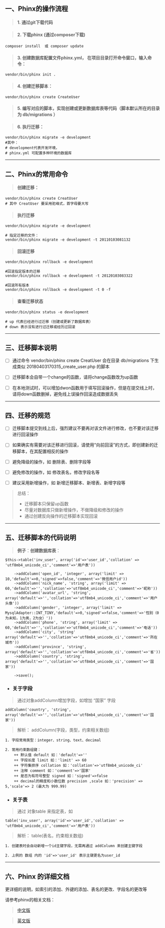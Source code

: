## 一、Phinx的操作流程
> #### 1. 通过git下载代码

> #### 2. 下载phinx (通过composer下载)
```
composer install  或 composer update
```

> #### 3. 创建数据库配置文件phinx.yml， 在项目目录打开命令窗口，输入命令：
```
vendor/bin/phinx init .
```

> #### 4. 创建迁移脚本：

```
vendor/bin/phinx create CreateUser
```

> #### 5. 编写对应的脚本，实现创建或更新数据库表等代码（脚本默认所在的目录为 db/migrations ）

> #### 6. 执行迁移：

```
vendor/bin/phinx migrate -e development
#其中：
# development代表开发环境，
# phinx.yml 可配置多种环境的数据库
```

---

## 二、Phinx的常用命令

> ####  创建迁移：

```
vendor/bin/phinx create CreatUser
# 其中 CreatUser 要采用驼峰式，首字母要大写
```

> #### 执行迁移


```
vendor/bin/phinx migrate -e development

# 指定迁移的文件：
vendor/bin/phinx migrate -e development -t 20110103081132

```


> #### 回滚迁移


```
vendor/bin/phinx rollback -e development

#回滚指定版本的迁移
vendor/bin/phinx rollback -e development -t 20120103083322

#回滚所有版本
vendor/bin/phinx rollback -e development -t 0 -f

```

> #### 查看迁移状态

```
vendor/bin/phinx status -e development

# up 代表已经进行过迁移（创建或更新了数据库表）
# down 表示没有进行过迁移或经历过回滚

```

---

## 三、迁移脚本说明

- [ ] 通过命令 vendor/bin/phinx create CreatUser 会在目录 db/migrations  下生成类似 20180403170315_create_user.php 的脚本

- [ ] 迁移脚本会自带一个change的函数，请将change函数改为up函数

- [ ] 在本地测试时，可以增加dwon函数用于填写回滚操作，但是在提交线上时，请将down函数删掉，避免线上误操作回滚造成数据丢失


---

## 四、迁移的规范

- [ ] 迁移脚本提交到线上后，强烈建议不要再对该文件进行修改，也不要对该迁移进行回滚操作

- [ ] 如果确实有需要对该迁移进行回滚，请使用“向前回滚”的方式，即创建新的迁移脚本，在其配置相反的操作

- [ ] 避免降级的操作，如 删除表、删除字段等

- [ ] 避免修改的操作，如 修改表名，修改字段名等

- [ ] 建议采用新增操作，如 新增迁移脚本、新增表、新增字段等

>  总结：
> - 迁移脚本只保留up函数
> - 尽量对数据库只做新增操作，不做降级和修改的操作
> - 通过创建反向操作的迁移脚本实现回滚


---


## 五、迁移脚本的代码说明

> **例子**：**创建数据库表**：

```
$this->table('inv_user', array('id'=>'user_id','collation' => 'utf8mb4_unicode_ci','comment'=>'用户表'))

    ->addColumn('open_id', 'integer', array('limit' => 10,'default'=>0,'signed'=>false,'comment'=>'微信用户id'))
    ->addColumn('nick_name', 'string', array('limit' => 60,'default'=>'','collation'=>'utf8mb4_unicode_ci','comment'=>'昵称'))
    ->addColumn('avatar_url', 'string', array('default'=>'','collation'=>'utf8mb4_unicode_ci','comment'=>'用户头像'))
    ->addColumn('gender', 'integer', array('limit' => MysqlAdapter::INT_TINY,'default'=>0,'signed'=>false,'comment'=>'性别（0为未知，1为男，2为女）'))
    ->addColumn('phone', 'string', array('limit' => 60,'default'=>'','collation'=>'utf8mb4_unicode_ci','comment'=>'电话'))
    ->addColumn('city', 'string' array('default'=>'','collation'=>'utf8mb4_unicode_ci','comment'=>'所在城市'))
    ->addColumn('province', 'string', array('default'=>'','collation'=>'utf8mb4_unicode_ci','comment'=>'省'))
    ->addColumn('country', 'string', array('default'=>'','collation'=>'utf8mb4_unicode_ci','comment'=>'国家'))

    ->save();
```

- ### 关于字段
> 通过对象addColumn增加字段，如增加 “国家” 字段

```
addColumn('country', 'string', array('default'=>'','collation'=>'utf8mb4_unicode_ci','comment'=>'国家'))
```

> 解析： addColumn(字段，类型，约束相关数组)

    1. 字段常用类型：integer、string、text、decimal

    2. 常用约束数组键：
        ++ 默认值 default 如：'default'=>''
        ++ 字段长度 limit 如：'limit' => 60
        ++ 字符集排序 collation 如：'collation'=>'utf8mb4_unicode_ci'
        ++ 注释 comment 如：'comment'=>'国家'
        ++ 是否为有符号整型 signed 如：'signed'=>false
        ++ decimal的精度和小数位数 precision ,scale 如：'precision' => 5,'scale'=> 2 (最大为 999.99)


- ### 关于表
> 通过 对象table 来指定表，如

```
table('inv_user', array('id'=>'user_id','collation' => 'utf8mb4_unicode_ci','comment'=>'用户表'))
```

> 解析： table(表名，约束相关数组)

    1. 创建表时会自动新增一个id主键字段，无需再通过 addColumn 来创建主键字段

    2. 上例的 数组 内的 'id'=>'user_id' 表示主键更名为user_id




---

## 六、Phinx 的详细文档

更详细的说明，如索引的添加、外键的添加、表名的更改、字段名的更改等

请参考phinx的相关文档：

> [中文版](https://tsy12321.gitbooks.io/phinx-doc/content/)

> [英文版](http://docs.phinx.org/en/latest/)
